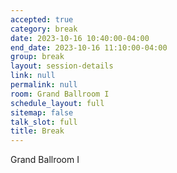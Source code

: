 ```yaml
---
accepted: true
category: break
date: 2023-10-16 10:40:00-04:00
end_date: 2023-10-16 11:10:00-04:00
group: break
layout: session-details
link: null
permalink: null
room: Grand Ballroom I
schedule_layout: full
sitemap: false
talk_slot: full
title: Break
---
```


Grand Ballroom I

